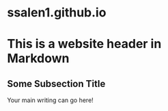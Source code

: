 # ssalen1.github.io
# This is a website header in Markdown
## Some Subsection Title
Your main writing can go here!
